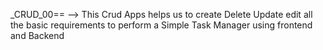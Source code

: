 _CRUD_00== --> This Crud Apps helps us to create Delete Update edit all the basic requirements to perform a Simple Task Manager using frontend and Backend
